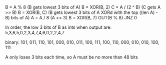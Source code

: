 B = A % 8 (B gets lowest 3 bits of A)
B = XOR(B, 2)
C = A / (2 ^ B) (C gets A >> B)
B = XOR(B, C) (B gets lowest 3 bits of A XORd with the top ((len A) - B) bits of A)
A = A / 8 (A >> 3)
B = XOR(B, 7)
OUT(B % 8)
JNZ 0

In order, the low 3 bits of B as ints when output are:
5,3,6,5,0,2,3,4,7,4,6,0,2,2,4,7

binary:
101, 011, 110, 101, 000, 010, 011, 100, 111, 100, 110, 000, 010, 010, 100, 111

A only loses 3 bits each time, so A must be no more than 48 bits